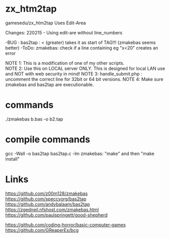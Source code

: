 # zx_htm2tap
gamesedu/zx_htm2tap
Uses Edit-Area

Changes:
220215 - Using edit-are without line_numbers

-BUG : bas2tap : < (greater) takes it as start of TAG!!! (zmakebas seems better)
-ToDo: zmakebas: check if a line containing eg "x<20" creates an error




NOTE 1: This is a modification of one of my other scripts.   
NOTE 2: Use this on LOCAL server ONLY. This is designed for local LAN use and NOT with web security in mind!
NOTE 3: handle_submit.php : uncomment the correct line for 32bit or 64 bit versions.
NOTE 4: Make sure zmakebas and bas2tap are executionable.

# commands
./zmakebas b.bas -o b2.tap


# compile commands
gcc -Wall -o bas2tap bas2tap.c -lm
zmakebas: "make" and then "make install"











# Links
https://github.com/z00m128/zmakebas
https://github.com/speccyorg/bas2tap
https://github.com/andybalaam/bas2tap
https://zgedneil.nfshost.com/zmakebas.html
https://github.com/paulspringett/good-shepherd

https://github.com/coding-horror/basic-computer-games
https://github.com/GReaperEx/bcg
